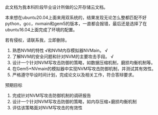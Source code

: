 此文档为我本科阶段毕业设计所做的公开存储云文档。

本来想在ubuntu20.04上面来用双系统的，结果发现无论怎么整都匹配不好python，gcc，nvmain和gem5的版本，一直都会报错，最后还是选择了在ubuntu16.04上面完成了环境的配置。

若有侵权，请联系我，立即删除。

1.	熟悉NVM的特性      √和NVM内存模拟器NVMain。     √
2.	了解NVM的安全问题和针对NVM的主要攻击手段。			√
3.	设计一个针对NVM写攻击防御的策略，如数据压缩机制，磨损均衡机制等。
4. 在Gem5+NVmain的模拟器中实现NVM写攻击防御机制，并测试其有效性。
5. 严格遵守毕设时间计划，完成论文以及相关工作，符合答辩要求。

预期目标
1.	完成针对NVM写攻击防御机制的调研报告
2.	设计一个针对NVM写攻击防御的策略，如内存压缩+磨损均衡机制
3.	评估该策略面对NVM写攻击的有效性

